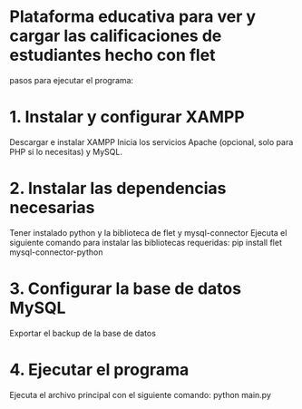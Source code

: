 # Plataforma educativa para ver y cargar las calificaciones de estudiantes hecho con flet

pasos para ejecutar el programa:
# 1. Instalar y configurar XAMPP
Descargar e instalar XAMPP
Inicia los servicios Apache (opcional, solo para PHP si lo necesitas) y MySQL.
   
# 2. Instalar las dependencias necesarias
Tener instalado python y la biblioteca de flet y mysql-connector
Ejecuta el siguiente comando para instalar las bibliotecas requeridas:
pip install flet mysql-connector-python

# 3. Configurar la base de datos MySQL
Exportar el backup de la base de datos

# 4. Ejecutar el programa
Ejecuta el archivo principal con el siguiente comando:
python main.py
